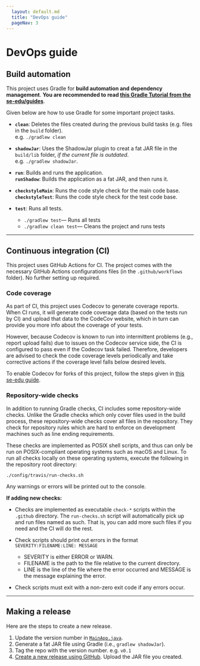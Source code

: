 ```yaml
---
  layout: default.md
  title: "DevOps guide"
  pageNav: 3
---
```


# DevOps guide

<!-- * Table of Contents -->
<page-nav-print />

<!-- -------------------------------------------------------------------------------------------------------------------- -->

## Build automation

This project uses Gradle for **build automation and dependency management**. **You are recommended to
read [this Gradle Tutorial from the se-edu/guides](https://se-education.org/guides/tutorials/gradle.html)**.

Given below are how to use Gradle for some important project tasks.

* **`clean`**: Deletes the files created during the previous build tasks (e.g. files in the `build` folder).<br>
  e.g. `./gradlew clean`

* **`shadowJar`**: Uses the ShadowJar plugin to creat a fat JAR file in the `build/lib` folder, *if the current file is
  outdated*.<br>
  e.g. `./gradlew shadowJar`.

* **`run`**: Builds and runs the application.<br>
  **`runShadow`**: Builds the application as a fat JAR, and then runs it.

* **`checkstyleMain`**: Runs the code style check for the main code base.<br>
  **`checkstyleTest`**: Runs the code style check for the test code base.

* **`test`**: Runs all tests.
    * `./gradlew test`— Runs all tests
    * `./gradlew clean test`— Cleans the project and runs tests

--------------------------------------------------------------------------------------------------------------------

## Continuous integration (CI)

This project uses GitHub Actions for CI. The project comes with the necessary GitHub Actions configurations files (in
the `.github/workflows` folder). No further setting up required.

### Code coverage

As part of CI, this project uses Codecov to generate coverage reports. When CI runs, it will generate code coverage
data (based on the tests run by CI) and upload that data to the CodeCov website, which in turn can provide you more info
about the coverage of your tests.

However, because Codecov is known to run into intermittent problems (e.g., report upload fails) due to issues on the
Codecov service side, the CI is configured to pass even if the Codecov task failed. Therefore, developers are advised to
check the code coverage levels periodically and take corrective actions if the coverage level falls below desired
levels.

To enable Codecov for forks of this project, follow the steps given
in [this se-edu guide](https://se-education.org/guides/tutorials/codecov.html).

### Repository-wide checks

In addition to running Gradle checks, CI includes some repository-wide checks. Unlike the Gradle checks which only cover
files used in the build process, these repository-wide checks cover all files in the repository. They check for
repository rules which are hard to enforce on development machines such as line ending requirements.

These checks are implemented as POSIX shell scripts, and thus can only be run on POSIX-compliant operating systems such
as macOS and Linux. To run all checks locally on these operating systems, execute the following in the repository root
directory:

`./config/travis/run-checks.sh`

Any warnings or errors will be printed out to the console.

**If adding new checks:**

* Checks are implemented as executable `check-*` scripts within the `.github` directory. The `run-checks.sh` script will
  automatically pick up and run files named as such. That is, you can add more such files if you need and the CI will do
  the rest.

* Check scripts should print out errors in the format `SEVERITY:FILENAME:LINE: MESSAGE`
    * SEVERITY is either ERROR or WARN.
    * FILENAME is the path to the file relative to the current directory.
    * LINE is the line of the file where the error occurred and MESSAGE is the message explaining the error.

* Check scripts must exit with a non-zero exit code if any errors occur.

--------------------------------------------------------------------------------------------------------------------

## Making a release

Here are the steps to create a new release.

1. Update the version number
   in [`MainApp.java`](https://github.com/se-edu/addressbook-level3/tree/master/src/main/java/seedu/address/MainApp.java).
1. Generate a fat JAR file using Gradle (i.e., `gradlew shadowJar`).
1. Tag the repo with the version number. e.g. `v0.1`
1. [Create a new release using GitHub](https://help.github.com/articles/creating-releases/). Upload the JAR file you
   created.
